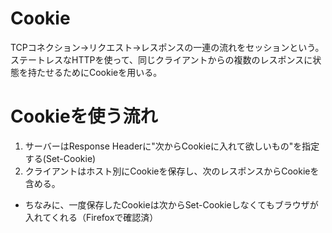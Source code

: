 # Cookie
TCPコネクション→リクエスト→レスポンスの一連の流れをセッションという。  
ステートレスなHTTPを使って、同じクライアントからの複数のレスポンスに状態を持たせるためにCookieを用いる。


# Cookieを使う流れ
1. サーバーはResponse Headerに"次からCookieに入れて欲しいもの"を指定する(Set-Cookie)  
2. クライアントはホスト別にCookieを保存し、次のレスポンスからCookieを含める。  

* ちなみに、一度保存したCookieは次からSet-Cookieしなくてもブラウザが入れてくれる（Firefoxで確認済）
